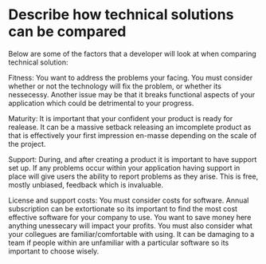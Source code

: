 # Describe how technical solutions can be compared
Below are some of the factors that a developer will look at when comparing technical solution:

Fitness: You want to address the problems your facing. You must consider whether or not the technology will fix the problem, or whether its nessecessy. Another issue may be that it breaks functional aspects of your application which could be detrimental to your progress.

Maturity: It is important that your confident your product is ready for realease. It can be a massive setback releasing an imcomplete product as that is effectively your first impression en-masse depending on the scale of the project.

Support: During, and after creating a product it is important to have support set up. If any problems occur within your application having support in place will give users the ability to report problems as they arise. This is free, mostly unbiased, feedback which is invaluable. 

License and support costs: You must consider costs for software. Annual subscription can be extortionate so its important to find the most cost effective software for your company to use. You want to save money here anything unessecary will impact your profits. You must also consider what your collegues are familiar/comfortable with using. It can be damaging to a team if people within are unfamiliar with a particular software so its important to choose wisely.
